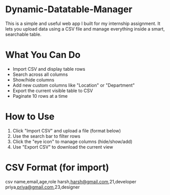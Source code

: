 # Dynamic-Datatable-Manager

This is a simple and useful web app I built for my internship assignment. It lets you upload data using a CSV file and manage everything inside a smart, searchable table.

# What You Can Do
- Import CSV and display table rows
- Search across all columns
- Show/hide columns
- Add new custom columns like "Location" or "Department"
- Export the current visible table to CSV
- Paginate 10 rows at a time

# How to Use
1. Click "Import CSV" and upload a file (format below)
2. Use the search bar to filter rows
3. Click the "eye icon" to manage columns (hide/show/add)
4. Use "Export CSV" to download the current view

# CSV Format (for import)
csv
name,email,age,role
harsh,harsh@gmail.com,21,developer
priya,priya@gmail.com,23,designer
